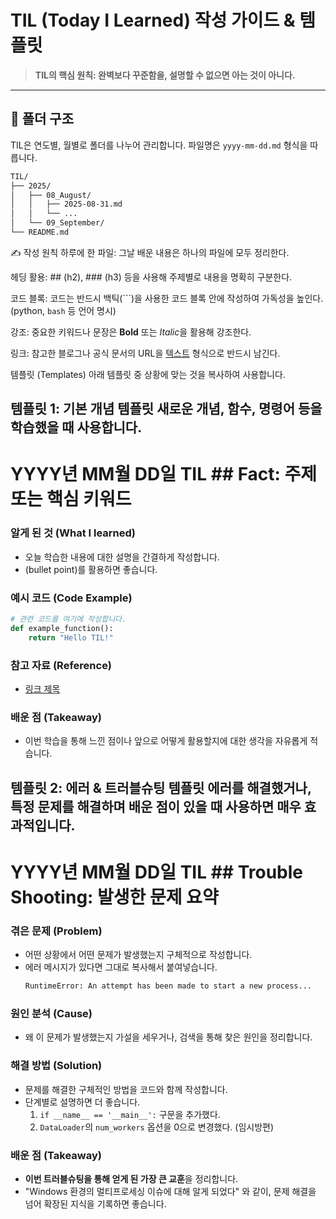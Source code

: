 # TIL (Today I Learned) 작성 가이드 & 템플릿


> **TIL의 핵심 원칙: 완벽보다 꾸준함을, 설명할 수 없으면 아는 것이 아니다.**

---

## 📁 폴더 구조

TIL은 연도별, 월별로 폴더를 나누어 관리합니다. 파일명은 `yyyy-mm-dd.md` 형식을 따릅니다.

```bash
TIL/
├── 2025/
│   ├── 08_August/
│   │   ├── 2025-08-31.md
│   │   └── ...
│   └── 09_September/
└── README.md
```

✍️ 작성 원칙
하루에 한 파일: 그날 배운 내용은 하나의 파일에 모두 정리한다.

헤딩 활용: ## (h2), ### (h3) 등을 사용해 주제별로 내용을 명확히 구분한다.

코드 블록: 코드는 반드시 백틱(```)을 사용한 코드 블록 안에 작성하여 가독성을 높인다. (python, `bash` 등 언어 명시)

강조: 중요한 키워드나 문장은 **Bold** 또는 *Italic*을 활용해 강조한다.

링크: 참고한 블로그나 공식 문서의 URL을 [텍스트](URL) 형식으로 반드시 남긴다.

템플릿 (Templates)
아래 템플릿 중 상황에 맞는 것을 복사하여 사용합니다.

템플릿 1: 기본 개념 템플릿
새로운 개념, 함수, 명령어 등을 학습했을 때 사용합니다.
---

# YYYY년 MM월 DD일 TIL ## Fact: 주제 또는 핵심 키워드

### 알게 된 것 (What I learned)
- 오늘 학습한 내용에 대한 설명을 간결하게 작성합니다.
- (bullet point)를 활용하면 좋습니다.

### 예시 코드 (Code Example)
```python
# 관련 코드를 여기에 작성합니다.
def example_function():
    return "Hello TIL!"
```

### 참고 자료 (Reference)
- [링크 제목](https-A//velog.io/@...)

### 배운 점 (Takeaway)
- 이번 학습을 통해 느낀 점이나 앞으로 어떻게 활용할지에 대한 생각을 자유롭게 적습니다.

템플릿 2: 에러 & 트러블슈팅 템플릿
에러를 해결했거나, 특정 문제를 해결하며 배운 점이 있을 때 사용하면 매우 효과적입니다.
---
# YYYY년 MM월 DD일 TIL ## Trouble Shooting: 발생한 문제 요약

### 겪은 문제 (Problem)
- 어떤 상황에서 어떤 문제가 발생했는지 구체적으로 작성합니다.
- 에러 메시지가 있다면 그대로 복사해서 붙여넣습니다.
  ```bash
  RuntimeError: An attempt has been made to start a new process...
  ```

### 원인 분석 (Cause)
- 왜 이 문제가 발생했는지 가설을 세우거나, 검색을 통해 찾은 원인을 정리합니다.

### 해결 방법 (Solution)
- 문제를 해결한 구체적인 방법을 코드와 함께 작성합니다.
- 단계별로 설명하면 더 좋습니다.
  1. `if __name__ == '__main__':` 구문을 추가했다.
  2. `DataLoader`의 `num_workers` 옵션을 0으로 변경했다. (임시방편)

### 배운 점 (Takeaway)
- **이번 트러블슈팅을 통해 얻게 된 가장 큰 교훈**을 정리합니다.
- "Windows 환경의 멀티프로세싱 이슈에 대해 알게 되었다" 와 같이, 문제 해결을 넘어 확장된 지식을 기록하면 좋습니다.

